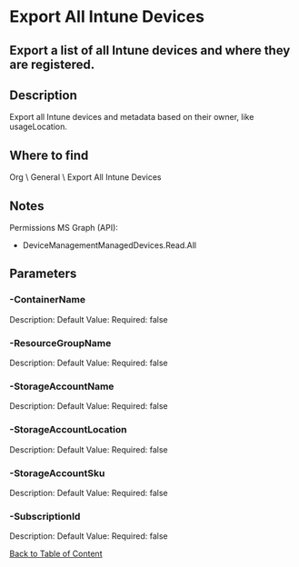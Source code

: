 # Export All Intune Devices

## Export a list of all Intune devices and where they are registered.

## Description
Export all Intune devices and metadata based on their owner, like usageLocation.

## Where to find
Org \ General \ Export All Intune Devices

## Notes
Permissions
 MS Graph (API): 
 - DeviceManagementManagedDevices.Read.All

## Parameters
### -ContainerName
Description: 
Default Value: 
Required: false

### -ResourceGroupName
Description: 
Default Value: 
Required: false

### -StorageAccountName
Description: 
Default Value: 
Required: false

### -StorageAccountLocation
Description: 
Default Value: 
Required: false

### -StorageAccountSku
Description: 
Default Value: 
Required: false

### -SubscriptionId
Description: 
Default Value: 
Required: false


[Back to Table of Content](../../../README.md)

